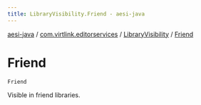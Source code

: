 ```yaml
---
title: LibraryVisibility.Friend - aesi-java
---
```


[aesi-java](../../index.html) / [com.virtlink.editorservices](../index.html) / [LibraryVisibility](index.html) / [Friend](.)

# Friend

`Friend`

Visible in friend libraries.

